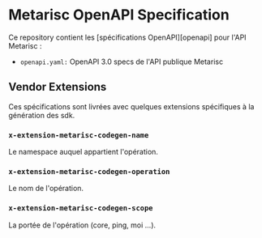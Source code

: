 # Metarisc OpenAPI Specification

Ce repository contient les [spécifications OpenAPI][openapi] pour l'API Metarisc :

- `openapi.yaml:` OpenAPI 3.0 specs de l'API publique Metarisc

## Vendor Extensions

Ces spécifications sont livrées avec quelques extensions spécifiques à la génération des sdk.

### `x-extension-metarisc-codegen-name`

Le namespace auquel appartient l'opération.

### `x-extension-metarisc-codegen-operation`

Le nom de l'opération.

### `x-extension-metarisc-codegen-scope`

La portée de l'opération (core, ping, moi ...).